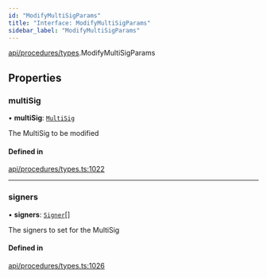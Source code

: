 ```yaml
---
id: "ModifyMultiSigParams"
title: "Interface: ModifyMultiSigParams"
sidebar_label: "ModifyMultiSigParams"
---
```


[api/procedures/types](../../../../../modules/API/Procedures/Types/Types.md).ModifyMultiSigParams

## Properties

### multiSig

• **multiSig**: [`MultiSig`](../../../../../classes/API/Entities/Account/MultiSig/MultiSig.md)

The MultiSig to be modified

#### Defined in

[api/procedures/types.ts:1022](https://github.com/PolymeshAssociation/polymesh-sdk/blob/95e180d2/src/api/procedures/types.ts#L1022)

___

### signers

• **signers**: [`Signer`](../../../../../modules/Types/Types.md#signer)[]

The signers to set for the MultiSig

#### Defined in

[api/procedures/types.ts:1026](https://github.com/PolymeshAssociation/polymesh-sdk/blob/95e180d2/src/api/procedures/types.ts#L1026)
